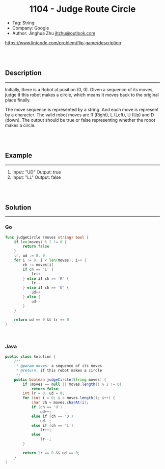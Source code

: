 # <center>1104 - Judge Route Circle</center> 


* Tag: String
* Company: Google
* Author: Jinghua Zhu jhzhu@outlook.com

https://www.lintcode.com/problem/flip-game/description

<br></br>



## Description
----
Initially, there is a Robot at position (0, 0). Given a sequence of its moves, judge if this robot makes a circle, which means it moves back to the original place finally.

The move sequence is represented by a string. And each move is represent by a character. The valid robot moves are R (Right), L (Left), U (Up) and D (down). The output should be true or false representing whether the robot makes a circle.

<br></br>



## Example
----
1. Input: "UD" Output: true
2. Input: "LL" Output: false

<br></br>



## Solution
----
### Go
```go
func judgeCircle (moves string) bool {
    if len(moves) % 2 != 0 {
        return false
    }
    lr, ud := 0, 0
    for i := 0; i < len(moves); i++ {
        ch := moves[i]
        if ch == 'L' {
            lr++
        } else if ch == 'R' {
            lr--
        } else if ch == 'U' {
            ud++
        } else {
            ud--
        }
    }
    
    return ud == 0 && lr == 0
}
```

<br>


### Java
```java
public class Solution {
    /**
     * @param moves: a sequence of its moves
     * @return: if this robot makes a circle
     */
    public boolean judgeCircle(String moves) {
        if (moves == null || moves.length() % 2 != 0)
            return false;
        int lr = 0, ud = 0;
        for (int i = 0; i < moves.length(); i++) {
            char ch = moves.charAt(i);
            if (ch == 'U')
                ud++;
            else if (ch == 'D')
                ud--;
            else if (ch == 'L')
                lr++;
            else
                lr--;
        }
        
        return lr == 0 && ud == 0;
    }
}
```